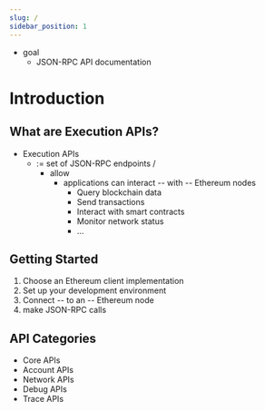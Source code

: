 ```yaml
---
slug: /
sidebar_position: 1
---
```


* goal
  * JSON-RPC API documentation 

# Introduction

## What are Execution APIs?

* Execution APIs
  * := set of JSON-RPC endpoints / 
    * allow
      * applications can interact -- with -- Ethereum nodes
        - Query blockchain data
        - Send transactions
        - Interact with smart contracts
        - Monitor network status
        - ...

## Getting Started

1. Choose an Ethereum client implementation
2. Set up your development environment
3. Connect -- to an -- Ethereum node
4. make JSON-RPC calls

## API Categories

- Core APIs
- Account APIs
- Network APIs
- Debug APIs
- Trace APIs
